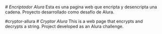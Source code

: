 <em> # Encriptador Alura </em>
Esta es una pagina web que encripta y desencripta una cadena. Proyecto desarrollado como desafío de Alura.

#cryptor-allura
<em> # Cryptor Alura </em>
This is a web page that encrypts and decrypts a string. Project developed as an Alura challenge.
